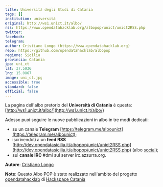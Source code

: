 ```yaml
---
title: Università degli Studi di Catania
tags: []
institution: università
original: http://ws1.unict.it/albo/
rss: https://www.opendatahacklab.org/albopop/unict/unict2RSS.php
twitter: 
facebook: 
telegram:
author: Cristiano Longo (https://www.opendatahacklab.org)
repo: https://github.com/opendatahacklab/albopop
regione: Sicilia
provincia: Catania
ipa: uni_ct
lat: 37.5036
lng: 15.0867
image: uni_ct.jpg
accessible: true
standard: false
official: false
---
```


La pagina dell'albo pretorio del **Università di Catania** è questa: [http://ws1.unict.it/albo/](http://ws1.unict.it/albo/)

Adesso puoi seguire le nuove pubblicazioni in albo in tre modi dedicati:

* su un canale **Telegram** [https://telegram.me/albounict](https://telegram.me/albounict);
* iscrivendoti a un **feed RSS** [http://dev.opendatasicilia.it/albopop/unict/unict2RSS.php](http://dev.opendatasicilia.it/albopop/unict/unict2RSS.php) (albo [social](https://github.com/aborruso/albo-pop/wiki/Albi-POP-Social));
* sul **canale IRC** #dmi sul server irc.azzurra.org.

**Autore**: [Cristiano Longo](https://github.com/cristianolongo)

**Note**: Questo Albo POP è stato realizzato nell'ambito del progetto
[opendatahacklab](http://opendatahacklab.org)  di [Hackspace Catania](http://hackspacecatania.it)

